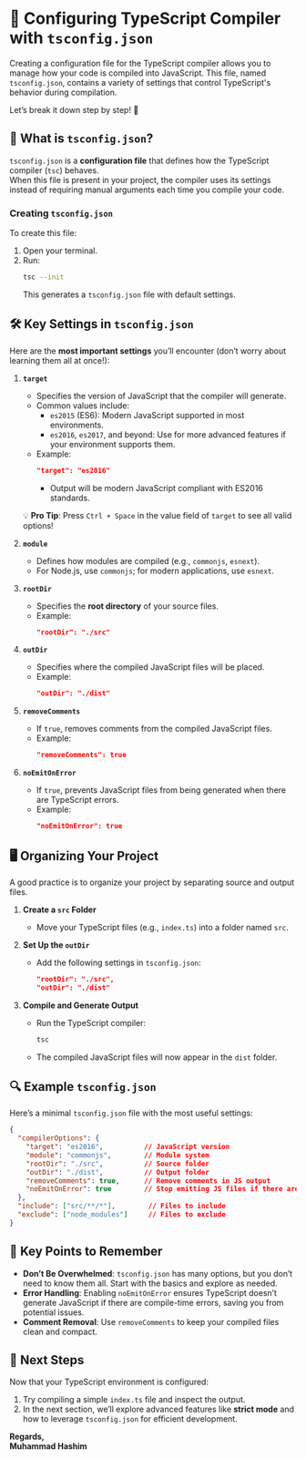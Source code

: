 # 🚀 **Configuring TypeScript Compiler with `tsconfig.json`**

Creating a configuration file for the TypeScript compiler allows you to manage how your code is compiled into JavaScript. This file, named `tsconfig.json`, contains a variety of settings that control TypeScript's behavior during compilation.

Let’s break it down step by step! 🌟


## 📂 **What is `tsconfig.json`?**

`tsconfig.json` is a **configuration file** that defines how the TypeScript compiler (`tsc`) behaves.  
When this file is present in your project, the compiler uses its settings instead of requiring manual arguments each time you compile your code.

### **Creating `tsconfig.json`**
To create this file:
1. Open your terminal.
2. Run:
   ```bash
   tsc --init
   ```
   This generates a `tsconfig.json` file with default settings.


## 🛠️ **Key Settings in `tsconfig.json`**

Here are the **most important settings** you’ll encounter (don’t worry about learning them all at once!):

1. **`target`**  
   - Specifies the version of JavaScript that the compiler will generate.  
   - Common values include:
     - `es2015` (ES6): Modern JavaScript supported in most environments.
     - `es2016`, `es2017`, and beyond: Use for more advanced features if your environment supports them.
   - Example:
     ```json
     "target": "es2016"
     ```
     - Output will be modern JavaScript compliant with ES2016 standards.

   💡 **Pro Tip**: Press `Ctrl + Space` in the value field of `target` to see all valid options!

2. **`module`**  
   - Defines how modules are compiled (e.g., `commonjs`, `esnext`).  
   - For Node.js, use `commonjs`; for modern applications, use `esnext`.

3. **`rootDir`**  
   - Specifies the **root directory** of your source files.  
   - Example:
     ```json
     "rootDir": "./src"
     ```

4. **`outDir`**  
   - Specifies where the compiled JavaScript files will be placed.  
   - Example:
     ```json
     "outDir": "./dist"
     ```

5. **`removeComments`**  
   - If `true`, removes comments from the compiled JavaScript files.  
   - Example:
     ```json
     "removeComments": true
     ```

6. **`noEmitOnError`**  
   - If `true`, prevents JavaScript files from being generated when there are TypeScript errors.  
   - Example:
     ```json
     "noEmitOnError": true
     ```


## 🖥️ **Organizing Your Project**

A good practice is to organize your project by separating source and output files.

1. **Create a `src` Folder**  
   - Move your TypeScript files (e.g., `index.ts`) into a folder named `src`.

2. **Set Up the `outDir`**  
   - Add the following settings in `tsconfig.json`:
     ```json
     "rootDir": "./src",
     "outDir": "./dist"
     ```

3. **Compile and Generate Output**  
   - Run the TypeScript compiler:
     ```bash
     tsc
     ```
   - The compiled JavaScript files will now appear in the `dist` folder.


## 🔍 **Example `tsconfig.json`**

Here’s a minimal `tsconfig.json` file with the most useful settings:
```json
{
  "compilerOptions": {
    "target": "es2016",          // JavaScript version
    "module": "commonjs",        // Module system
    "rootDir": "./src",          // Source folder
    "outDir": "./dist",          // Output folder
    "removeComments": true,      // Remove comments in JS output
    "noEmitOnError": true        // Stop emitting JS files if there are errors
  },
  "include": ["src/**/*"],        // Files to include
  "exclude": ["node_modules"]     // Files to exclude
}
```


## 🎯 **Key Points to Remember**

- **Don’t Be Overwhelmed**: `tsconfig.json` has many options, but you don’t need to know them all. Start with the basics and explore as needed.
- **Error Handling**: Enabling `noEmitOnError` ensures TypeScript doesn’t generate JavaScript if there are compile-time errors, saving you from potential issues.
- **Comment Removal**: Use `removeComments` to keep your compiled files clean and compact.


## 🚀 **Next Steps**

Now that your TypeScript environment is configured:
1. Try compiling a simple `index.ts` file and inspect the output.
2. In the next section, we’ll explore advanced features like **strict mode** and how to leverage `tsconfig.json` for efficient development.


**Regards,**  
**Muhammad Hashim**  